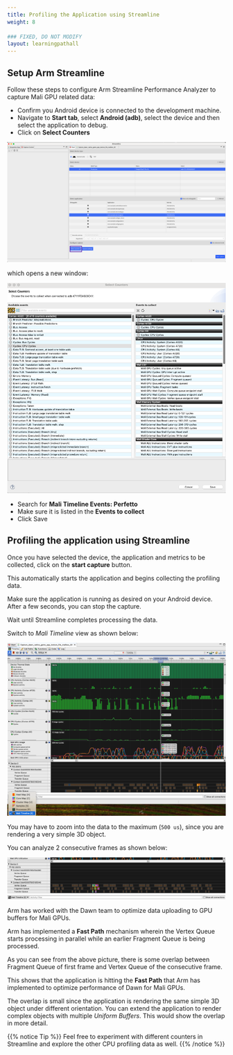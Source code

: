 ```yaml
---
title: Profiling the Application using Streamline
weight: 8

### FIXED, DO NOT MODIFY
layout: learningpathall
---
```


## Setup Arm Streamline

Follow these steps to configure Arm Streamline Performance Analyzer to capture Mali GPU related data:

* Confirm you Android device is connected to the development machine.
* Navigate to **Start tab**, select **Android (adb)**, select the device and then select the application to debug.
* Click on **Select Counters**

![Select device #center](images/streamline_select.png "Select device")

which opens a new window:

![Select counters #center](images/streamline_select_counters.png "Select counters")

* Search for **Mali Timeline Events: Perfetto**
* Make sure it is listed in the **Events to collect**
* Click Save

## Profiling the application using Streamline

Once you have selected the device, the application and metrics to be collected, click on the **start capture** button. 

This automatically starts the application and begins collecting the profiling data. 

Make sure the application is running as desired on your Android device. After a few seconds, you can stop the capture. 

Wait until Streamline completes processing the data. 

Switch to *Mali Timeline* view as shown below:

!["Mali Timeline Streamline" #center](images/Streamline-mali-timeline.png "Mali Timeline Streamline")

You may have to zoom into the data to the maximum (`500 us`), since you are rendering a very simple 3D object. 

You can analyze 2 consecutive frames as shown below:

!["Two consecutive frames" #center](./images/Streamline-mali-analysis.png "Two consecutive frames")

Arm has worked with the Dawn team to optimize data uploading to GPU buffers for Mali GPUs. 

Arm has implemented a **Fast Path** mechanism wherein the Vertex Queue starts processing in parallel while an earlier Fragment Queue is being processed. 

As you can see from the above picture, there is some overlap between Fragment Queue of first frame and Vertex Queue of the consecutive frame. 

This shows that the application is hitting the **Fast Path** that Arm has implemented to optimize performance of Dawn for Mali GPUs. 

The overlap is small since the application is rendering the same simple 3D object under different orientation. You can extend the application to render complex objects with multiple *Uniform Buffers*. This would show the overlap in more detail.

{{% notice Tip %}}
Feel free to experiment with different counters in Streamline and explore the other CPU profiling data as well.
{{% /notice %}}
